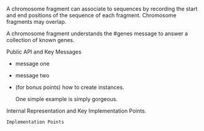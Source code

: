 A chromosome fragment can associate to sequences by recording the start and end positions of the sequence of each fragment. Chromosome fragments may overlap.

A chromosome fragment understands the #genes message to answer a collection of known genes.


Public API and Key Messages

- message one   
- message two 
- (for bonus points) how to create instances.

   One simple example is simply gorgeous.
 
Internal Representation and Key Implementation Points.


    Implementation Points